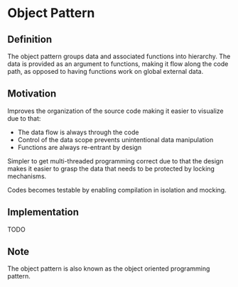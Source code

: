 # Object Pattern

## Definition

The object pattern groups data and associated functions into  hierarchy. The data is provided as an argument to functions, making it flow along the code path, as opposed to having functions work on global external data.

## Motivation

Improves the organization of the source code making it easier to visualize due to that:

- The data flow is always through the code
- Control of the data scope prevents unintentional data manipulation
- Functions are always re-entrant by design

Simpler to get multi-threaded programming correct due to that the design makes it easier to grasp the data that needs to be protected by locking mechanisms.

Codes becomes testable by enabling compilation in isolation and mocking.

## Implementation

TODO

## Note

The object pattern is also known as the object oriented programming pattern.
